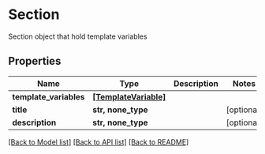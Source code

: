 # Section

Section object that hold template variables

## Properties
Name | Type | Description | Notes
------------ | ------------- | ------------- | -------------
**template_variables** | [**[TemplateVariable]**](TemplateVariable.md) |  | 
**title** | **str, none_type** |  | [optional] 
**description** | **str, none_type** |  | [optional] 

[[Back to Model list]](../README.md#documentation-for-models) [[Back to API list]](../README.md#documentation-for-api-endpoints) [[Back to README]](../README.md)


